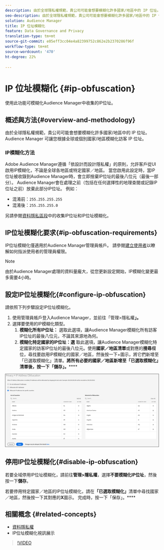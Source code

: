 ```yaml
---
description: 由於全球隱私權規範，貴公司可能會想要模糊化許多國家/地區中的 IP 位址。Audience Manager 可讓您根據全球或個別國家/地區模糊化訪客 IP 位址。
seo-description: 由於全球隱私權規範，貴公司可能會想要模糊化許多國家/地區中的 IP 位址。Audience Manager 可讓您根據全球或個別國家/地區模糊化訪客 IP 位址。
solution: Audience Manager
title: IP 位址模糊化
feature: Data Governance and Privacy
translation-type: tm+mt
source-git-commit: e05eff3cc04e4a82399752c862e2b2370286f96f
workflow-type: tm+mt
source-wordcount: '470'
ht-degree: 22%

---
```



# IP 位址模糊化 {#ip-obfuscation}

使用此功能可模糊化Audience Manager中收集的IP位址。

## 概述與方法{#overview-and-methodology}

由於全球隱私權規範，貴公司可能會想要模糊化許多國家/地區中的 IP 位址。Audience Manager 可讓您根據全球或個別國家/地區模糊化訪客 IP 位址。

### IP模糊化方法

Adobe Audience Manager遵循「依設計而設計隱私權」的原則，允許客戶從UI啟用IP模糊化，不論是全球各地區或特定國家／地區。 當您啟用此設定時，當IP位址被收錄到Audience Manager時，會立即捨棄IP位址的最後八位元（最後一部分）。 Audience Manager會在處理之前（包括在任何選擇性的地理查閱或記錄IP位址之前）放棄此部分IP位址。 例如：

* 混淆前：`255.255.255.255`
* 混淆後：`255.255.255.0`

另請參閱[資料隱私區段](/help/using/overview/data-security-and-privacy/data-privacy.md)中的收集IP位址和IP位址模糊化。

## IP位址模糊化要求{#ip-obfuscation-requirements}

IP位址模糊化僅適用於Audience Manager管理員帳戶。 請參閱[建立使用者](/help/using/features/administration/administration-overview.md#create-users)以瞭解如何指派使用者的管理員權限。

>[!NOTE]
>
> 由於Audience Manager處理的資料量龐大，從您更新設定開始，IP模糊化變更最多需要4小時。

## 設定IP位址模糊化{#configure-ip-obfuscation}

請依照下列步驟設定IP位址模糊化。

1. 使用管理員帳戶登入Audience Manager，並前往「管理>隱私權&#x200B;**」。**
2. 選擇要使用的IP模糊化類型。
   1. **模糊化所有IP位址：** 選取此選項，讓Audience Manager模糊化所有訪客IP位址的最後八位元，不論其來源地為何。
   2. **模糊化特定國家的IP位址：選** 取此選項，讓Audience Manager模糊化特定國家的訪客IP位址的最後八位元。使用&#x200B;**國家／地區清單**&#x200B;或對應的&#x200B;**搜尋**&#x200B;欄位，尋找要啟用IP模糊化的國家／地區，然後按一下+圖示，將它們新增至「已選取模糊化」清單。 ****&#x200B;將所有必要的國家／地區新增至「已選取模糊化」清單後，按一下「儲存」。********

![](assets/ip-obfuscation.png)

## 停用IP位址模糊化{#disable-ip-obfuscation}

若要全域停用IP位址模糊化，請前往&#x200B;**管理>隱私權**，選擇&#x200B;**不要模糊化IP位址**，然後按一下&#x200B;**儲存**。

若要停用特定國家／地區的IP位址模糊化，請在&#x200B;**「已選取模糊化」**&#x200B;清單中尋找國家／地區，然後按一下其對應的&#x200B;**X**&#x200B;圖示。 完成時，按一下「保存」。****

## 相關概念 {#related-concepts}

* [資料隱私權](/help/using/overview/data-security-and-privacy/data-privacy.md)
* IP位址模糊化視訊展示
>[!VIDEO](https://video.tv.adobe.com/v/27218/)

